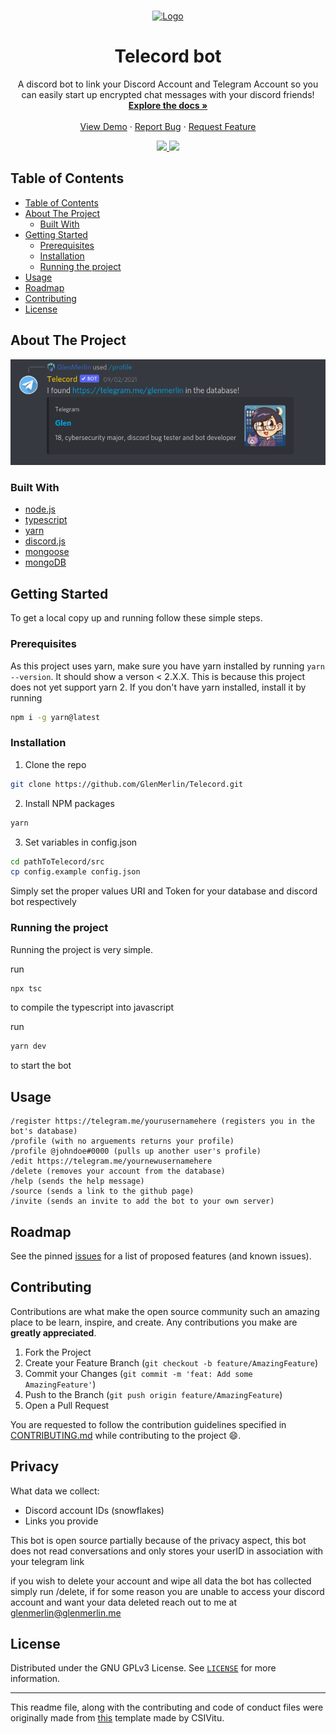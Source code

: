 <!-- PROJECT LOGO -->
<br />
<p align="center">
  <a href="https://github.com/GlenMerlin/Telecord">
    <img src="./assets/logo.svg" alt="Logo" width="200px">
  </a>

  <h1 align="center">Telecord bot</h1>

  <p align="center">
    A discord bot to link your Discord Account and Telegram Account so you can easily start up encrypted chat messages with your discord friends!
    <br />
    <a href="https://github.com/GlenMerlin/Telecord/wiki"><strong>Explore the docs »</strong></a>
    <br />
    <br />
    <a href="https://github.com/GlenMerlin/Telecord">View Demo</a>
    ·
    <a href="https://github.com/GlenMerlin/Telecord/issues">Report Bug</a>
    ·
    <a href="https://github.com/GlenMerlin/Telecord/issues">Request Feature</a>
  </p>
  <div align="center">
    <a href="https://github.com/GlenMerlin/Telecord/issues">
      <img src="https://img.shields.io/github/issues/GlenMerlin/Telecord.svg">
    </a>
    <a href="https://github.com/GlenMerlin/Telecord/pulls">
      <img src="https://img.shields.io/github/issues-pr-raw/GlenMerlin/Telecord.svg">
    </a>
  </div>
</p>

<!-- TABLE OF CONTENTS -->

## Table of Contents

- [Table of Contents](#table-of-contents)
- [About The Project](#about-the-project)
  - [Built With](#built-with)
- [Getting Started](#getting-started)
  - [Prerequisites](#prerequisites)
  - [Installation](#installation)
  - [Running the project](#running-the-project)
- [Usage](#usage)
- [Roadmap](#roadmap)
- [Contributing](#contributing)
- [License](#license)

<!-- ABOUT THE PROJECT -->

## About The Project
<p align="left">
  <a href="./assets/product-screenshots/profile.png">
    <img src="./assets/product-screenshots/profile.png" alt="Screenshot 1 contents: /profile, Hey @GlenMerlin I found https://t.me/glenmerlin in the database">
  </a>


<!-- Here's a blank template to get started:
**To avoid retyping too much info. Do a search and replace with your text editor for the following:**
`ent3r`, `corax-bot-nodejs-rewrite` -->

### Built With

- [node.js](https://nodejs.org)
- [typescript](https://www.typescriptlang.org)
- [yarn](https://yarnpkg.com)
- [discord.js](https://www.npmjs.com/package/discord.js)
- [mongoose](https://www.npmjs.com/package/mongoose)
- [mongoDB](https://mongoDB.com/)

<!-- GETTING STARTED -->

## Getting Started

To get a local copy up and running follow these simple steps.

### Prerequisites

As this project uses yarn, make sure you have yarn installed by running `yarn --version`. It should show a verson < 2.X.X.
This is because this project does not yet support yarn 2. If you don't have yarn installed, install it by running

```bash
npm i -g yarn@latest
```

### Installation

1. Clone the repo

```bash
git clone https://github.com/GlenMerlin/Telecord.git
```

2. Install NPM packages

```bash
yarn
```

3. Set variables in config.json
```bash
cd pathToTelecord/src
cp config.example config.json
```
Simply set the proper values URI and Token for your database and discord bot respectively
### Running the project

Running the project is very simple.

run
```bash
npx tsc
```
to compile the typescript into javascript

run
```bash
yarn dev
```
to start the bot
<!-- USAGE EXAMPLES -->

## Usage
    /register https://telegram.me/yourusernamehere (registers you in the bot's database)
    /profile (with no arguements returns your profile)
    /profile @johndoe#0000 (pulls up another user's profile)
    /edit https://telegram.me/yournewusernamehere
    /delete (removes your account from the database)
    /help (sends the help message)
    /source (sends a link to the github page)
    /invite (sends an invite to add the bot to your own server)
<!-- TODO add screenshots of the bot in action -->
<!-- ROADMAP -->

## Roadmap

See the pinned [issues][issues-link] for a list of proposed features (and known issues).

<!-- CONTRIBUTING -->

## Contributing

Contributions are what make the open source community such an amazing place to be learn, inspire, and create. Any contributions you make are **greatly appreciated**.

1. Fork the Project
2. Create your Feature Branch (`git checkout -b feature/AmazingFeature`)
3. Commit your Changes (`git commit -m 'feat: Add some AmazingFeature'`)
4. Push to the Branch (`git push origin feature/AmazingFeature`)
5. Open a Pull Request

You are requested to follow the contribution guidelines specified in [CONTRIBUTING.md](./CONTRIBUTING.md) while contributing to the project :smile:.

<!-- Privacy -->

## Privacy

What data we collect:
- Discord account IDs (snowflakes)
- Links you provide

This bot is open source partially because of the privacy aspect, this bot does not read conversations and only stores your userID in association with your telegram link

if you wish to delete your account and wipe all data the bot has collected simply run /delete, if for some reason you are unable to access your discord account and want your data deleted reach out to me at glenmerlin@glenmerlin.me
<!-- LICENSE -->

## License

Distributed under the GNU GPLv3 License. See [`LICENSE`](./LICENSE) for more information.

---

This readme file, along with the contributing and code of conduct files were originally made from [this][original-template] template made by CSIVitu.

<!-- MARKDOWN LINKS & IMAGES -->
<!-- https://www.markdownguide.org/basic-syntax/#reference-style-links -->

[original-template]: https://github.com/csivitu/Template
[issues-link]: https://github.com/GlenMerlin/Telecord/issues
